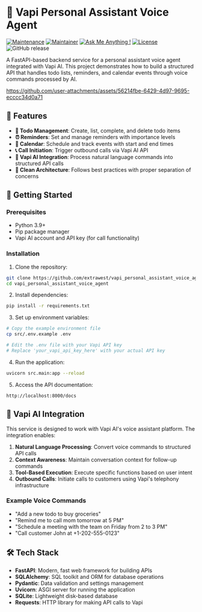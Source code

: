 # 🤖 Vapi Personal Assistant Voice Agent

[![Maintenance](https://img.shields.io/badge/Maintained%3F-yes-green.svg)]()
[![Maintainer](https://img.shields.io/static/v1?label=Yevhen%20Ruban&message=Maintainer&color=red)](mailto:yevhen.ruban@extrawest.com)
[![Ask Me Anything !](https://img.shields.io/badge/Ask%20me-anything-1abc9c.svg)]()
[![License](https://img.shields.io/badge/License-Apache_2.0-blue.svg)](https://opensource.org/licenses/Apache-2.0)
![GitHub release](https://img.shields.io/badge/release-v1.0.0-blue)

A FastAPI-based backend service for a personal assistant voice agent integrated with Vapi AI. 
This project demonstrates how to build a structured API that handles todo lists, reminders, and calendar events through voice commands processed by AI.




https://github.com/user-attachments/assets/56214fbe-6429-4d97-9695-ecccc34d0a71




## 🌟 Features

- **📝 Todo Management**: Create, list, complete, and delete todo items
- **⏰ Reminders**: Set and manage reminders with importance levels
- **📅 Calendar**: Schedule and track events with start and end times
- **📞 Call Initiation**: Trigger outbound calls via Vapi AI API
- **🔄 Vapi AI Integration**: Process natural language commands into structured API calls
- **🔧 Clean Architecture**: Follows best practices with proper separation of concerns

## 🚀 Getting Started

### Prerequisites

- Python 3.9+
- Pip package manager
- Vapi AI account and API key (for call functionality)

### Installation

1. Clone the repository:
```bash
git clone https://github.com/extrawest/vapi_personal_assistant_voice_agent.git
cd vapi_personal_assistant_voice_agent
```

2. Install dependencies:
```bash
pip install -r requirements.txt
```

3. Set up environment variables:
```bash
# Copy the example environment file
cp src/.env.example .env

# Edit the .env file with your Vapi API key
# Replace 'your_vapi_api_key_here' with your actual API key
```

4. Run the application:
```bash
uvicorn src.main:app --reload
```

5. Access the API documentation:
```
http://localhost:8000/docs
```

## 🔌 Vapi AI Integration

This service is designed to work with Vapi AI's voice assistant platform. The integration enables:

1. **Natural Language Processing**: Convert voice commands to structured API calls
2. **Context Awareness**: Maintain conversation context for follow-up commands
3. **Tool-Based Execution**: Execute specific functions based on user intent
4. **Outbound Calls**: Initiate calls to customers using Vapi's telephony infrastructure

### Example Voice Commands

- "Add a new todo to buy groceries"
- "Remind me to call mom tomorrow at 5 PM"
- "Schedule a meeting with the team on Friday from 2 to 3 PM"
- "Call customer John at +1-202-555-0123"

## 🛠️ Tech Stack

- **FastAPI**: Modern, fast web framework for building APIs
- **SQLAlchemy**: SQL toolkit and ORM for database operations
- **Pydantic**: Data validation and settings management
- **Uvicorn**: ASGI server for running the application
- **SQLite**: Lightweight disk-based database
- **Requests**: HTTP library for making API calls to Vapi
